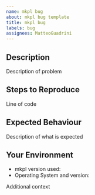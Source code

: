 ```yaml
---
name: mkpl bug
about: mkpl bug template
title: mkpl bug
labels: bug
assignees: MatteoGuadrini
---
```


## Description

Description of problem

## Steps to Reproduce

Line of code

## Expected Behaviour

Description of what is expected

## Your Environment

* mkpl version used:
* Operating System and version:

Additional context
